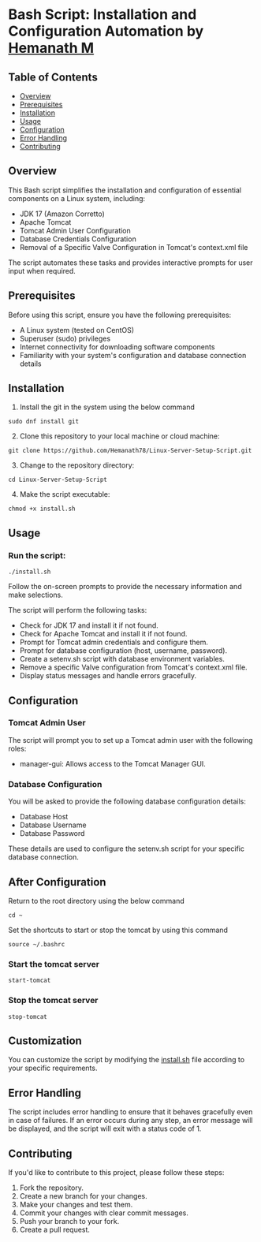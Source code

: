 # Bash Script: Installation and Configuration Automation by [Hemanath M](https://github.com/Hemanath78)

## Table of Contents

- [Overview](#overview)
- [Prerequisites](#prerequisites)
- [Installation](#installation)
- [Usage](#usage)
- [Configuration](#configuration)
- [Error Handling](#error-handling)
- [Contributing](#contributing)

## Overview

This Bash script simplifies the installation and configuration of essential components on a Linux system, including:

- JDK 17 (Amazon Corretto)
- Apache Tomcat
- Tomcat Admin User Configuration
- Database Credentials Configuration
- Removal of a Specific Valve Configuration in Tomcat's context.xml file

The script automates these tasks and provides interactive prompts for user input when required.

## Prerequisites

Before using this script, ensure you have the following prerequisites:

- A Linux system (tested on CentOS)
- Superuser (sudo) privileges
- Internet connectivity for downloading software components
- Familiarity with your system's configuration and database connection details

## Installation

1. Install the git in the system using the below command
```
sudo dnf install git
```

2. Clone this repository to your local machine or cloud machine:
 ```
 git clone https://github.com/Hemanath78/Linux-Server-Setup-Script.git
```

3. Change to the repository directory:
```
cd Linux-Server-Setup-Script
```

4. Make the script executable:
```
chmod +x install.sh
```

## Usage
### Run the script:
```
./install.sh
```
Follow the on-screen prompts to provide the necessary information and make selections.

The script will perform the following tasks:

- Check for JDK 17 and install it if not found.
- Check for Apache Tomcat and install it if not found.
- Prompt for Tomcat admin credentials and configure them.
- Prompt for database configuration (host, username, password).
- Create a setenv.sh script with database environment variables.
- Remove a specific Valve configuration from Tomcat's context.xml file.
- Display status messages and handle errors gracefully.

## Configuration

### Tomcat Admin User

The script will prompt you to set up a Tomcat admin user with the following roles:

- manager-gui: Allows access to the Tomcat Manager GUI.

### Database Configuration

You will be asked to provide the following database configuration details:

- Database Host
- Database Username
- Database Password

These details are used to configure the setenv.sh script for your specific database connection.

## After Configuration

Return to the root directory using the below command

```
cd ~
```

Set the shortcuts to start or stop the tomcat by using this command

```
source ~/.bashrc
```

### Start the tomcat server
```
start-tomcat
```

### Stop the tomcat server
```
stop-tomcat
```

## Customization

You can customize the script by modifying the [install.sh](./install.sh) file according to your specific requirements.


## Error Handling

The script includes error handling to ensure that it behaves gracefully even in case of failures. If an error occurs during any step, an error message will be displayed, and the script will exit with a status code of 1.

## Contributing

If you'd like to contribute to this project, please follow these steps:

1. Fork the repository.
2. Create a new branch for your changes.
3. Make your changes and test them.
4. Commit your changes with clear commit messages.
5. Push your branch to your fork.
6. Create a pull request.



